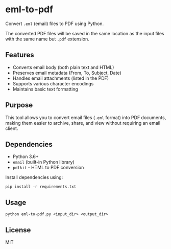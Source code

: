 # eml-to-pdf

Convert `.eml` (email) files to PDF using Python.

The converted PDF files will be saved in the same location as the input files with the same name but `.pdf` extension.

## Features

- Converts email body (both plain text and HTML)
- Preserves email metadata (From, To, Subject, Date)
- Handles email attachments (listed in the PDF)
- Supports various character encodings
- Maintains basic text formatting

## Purpose

This tool allows you to convert email files (`.eml` format) into PDF documents, making them easier to archive, share, and view without requiring an email client.

## Dependencies

- Python 3.6+
- `email` (built-in Python library)
- `pdfkit` - HTML to PDF conversion

Install dependencies using:

```
pip install -r requirements.txt
```

## Usage

```
python eml-to-pdf.py <input_dir> <output_dir>
```

## License

MIT
